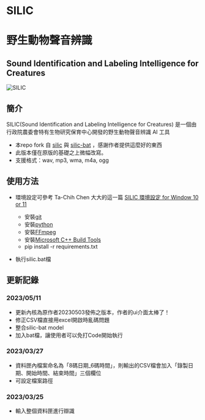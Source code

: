 # SILIC
# 野生動物聲音辨識

## Sound Identification and Labeling Intelligence for Creatures
![SILIC](./model/silic_logo_full.svg)

## 簡介
SILIC(Sound Identification and Labeling Intelligence for Creatures) 是一個由行政院農委會特有生物研究保育中心開發的野生動物聲音辨識 AI 工具
- 本repo fork 自 [silic](https://github.com/RedbirdTaiwan/silic) 與 [silic-bat](https://github.com/RedbirdTaiwan/silic-bat) ，感謝作者提供這麼好的東西
- 此版本僅在原版的基礎之上微幅改寫。
- 支援格式：wav, mp3, wma, m4a, ogg

## 使用方法
- 環境設定可參考 Ta-Chih Chen 大大的這一篇 [SILIC 環境設定 for Window 10 or 11](https://medium.com/@raymond96383/silic-%E7%92%B0%E5%A2%83%E8%A8%AD%E5%AE%9A-for-window10-or-11-f5bb77d4e64f)
    - 安裝[git](https://git-scm.com/downloads)
    - 安裝[python](https://www.python.org/downloads/)
    - 安裝[FFmpeg](https://www.ffmpeg.org/download.html)
    - 安裝[Microsoft C++ Build Tools](https://visualstudio.microsoft.com/zh-hant/visual-cpp-build-tools/)
    - pip install -r requirements.txt




- 執行silic.bat檔



## 更新記錄

### 2023/05/11
- 更新內核為原作者20230503發佈之版本，作者的ui介面太棒了！
- 修正CSV檔直接用excel開啟時亂碼問題
- 整合silic-bat model
- 加入bat檔，讓使用者可以免打Code開始執行

### 2023/03/27
- 資料匣內檔案命名為「8碼日期_6碼時間」，則輸出的CSV檔會加入「錄製日期、開始時間、結束時間」三個欄位
- 可設定檔案路徑

### 2023/03/25
- 輸入整個資料匣進行辯識
